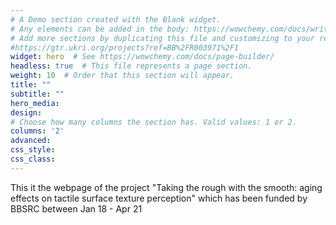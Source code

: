 ```yaml
---
# A Demo section created with the Blank widget.
# Any elements can be added in the body: https://wowchemy.com/docs/writing-markdown-latex/
# Add more sections by duplicating this file and customizing to your requirements.
#https://gtr.ukri.org/projects?ref=BB%2FR003971%2F1
widget: hero  # See https://wowchemy.com/docs/page-builder/
headless: true  # This file represents a page section.
weight: 10  # Order that this section will appear.
title: ""
subtitle: ""
hero_media:
design:
# Choose how many columns the section has. Valid values: 1 or 2.
columns: '2'
advanced:
css_style:
css_class:
---
```


This it the webpage of the project "Taking the rough with the smooth: aging effects on tactile surface texture perception" which has been funded by BBSRC between Jan 18 - Apr 21
